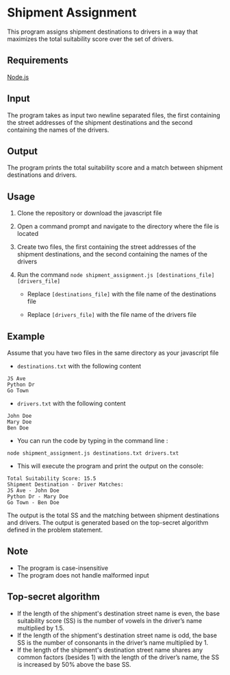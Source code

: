 # Shipment Assignment

This program assigns shipment destinations to drivers in a way that maximizes the total suitability score over the set of drivers.

## Requirements

[Node.js](https://nodejs.org/)

## Input

The program takes as input two newline separated files, the first containing the street addresses of the shipment destinations and the second containing the names of the drivers.

## Output

The program prints the total suitability score and a match between shipment destinations and drivers.

## Usage

1. Clone the repository or download the javascript file
2. Open a command prompt and navigate to the directory where the file is located
3. Create two files, the first containing the street addresses of the shipment destinations, and the second containing the names of the drivers
4. Run the command `node shipment_assignment.js [destinations_file] [drivers_file]`

    - Replace `[destinations_file]` with the file name of the destinations file

    - Replace `[drivers_file]` with the file name of the drivers file

## Example

Assume that you have two files in the same directory as your javascript file
 - `destinations.txt` with the following content

```
JS Ave
Python Dr
Go Town
```
 - `drivers.txt` with the following content

```
John Doe
Mary Doe
Ben Doe
```
 - You can run the code by typing in the command line :

```
node shipment_assignment.js destinations.txt drivers.txt
```
 - This will execute the program and print the output on the console:

```
Total Suitability Score: 15.5
Shipment Destination - Driver Matches:
JS Ave - John Doe
Python Dr - Mary Doe
Go Town - Ben Doe
```

The output is the total SS and the matching between shipment destinations and drivers. The output is generated based on the top-secret algorithm defined in the problem statement.

## Note
- The program is case-insensitive
- The program does not handle malformed input
    
## Top-secret algorithm
- If the length of the shipment's destination street name is even, the base suitability score (SS) is the number of vowels in the driver’s name multiplied by 1.5.
- If the length of the shipment's destination street name is odd, the base SS is the number of consonants in the driver’s name multiplied by 1.
- If the length of the shipment's destination street name shares any common factors (besides 1) with the length of the driver’s name, the SS is increased by 50% above the base SS.
